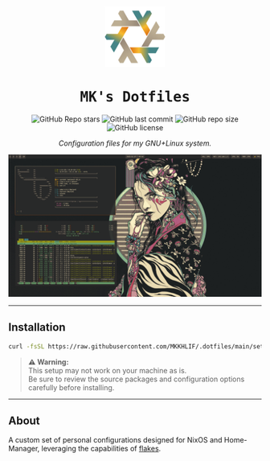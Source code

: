 <div align="center">

  <img alt="Nix-Snowflake" src="assets/nix-snowflake-gruvbox.svg" width="120px"/>

  <h1><samp>MK's Dotfiles</samp></h1>

  ![GitHub Repo stars](https://img.shields.io/github/stars/MKKHLIF/.dotfiles?style=for-the-badge&labelColor=3c3836&color=d65d0e) 
  ![GitHub last commit](https://img.shields.io/github/last-commit/MKKHLIF/.dotfiles?style=for-the-badge&labelColor=3c3836&color=fabd2f) 
  ![GitHub repo size](https://img.shields.io/github/repo-size/MKKHLIF/.dotfiles?style=for-the-badge&labelColor=3c3836&color=458588) 
  ![GitHub license](https://img.shields.io/github/license/MKKHLIF/.dotfiles?style=for-the-badge&labelColor=3c3836&color=689d6a)

*Configuration files for my GNU+Linux system.*

  <p align="center">
    <a href="#">
      <img src="assets/wm.png" alt="desktop" title="desktop"/>
    </a>
  </p>
  

  <hr>

</div>


## Installation

```bash
curl -fsSL https://raw.githubusercontent.com/MKKHLIF/.dotfiles/main/setup.sh | sudo bash
```

> **⚠️ Warning:**  
> This setup may not work on your machine as is.  
> Be sure to review the source packages and configuration options carefully before installing.

---

## About

A custom set of personal configurations designed for NixOS and Home-Manager, leveraging the capabilities of [flakes](https://nixos.wiki/wiki/Flakes).

